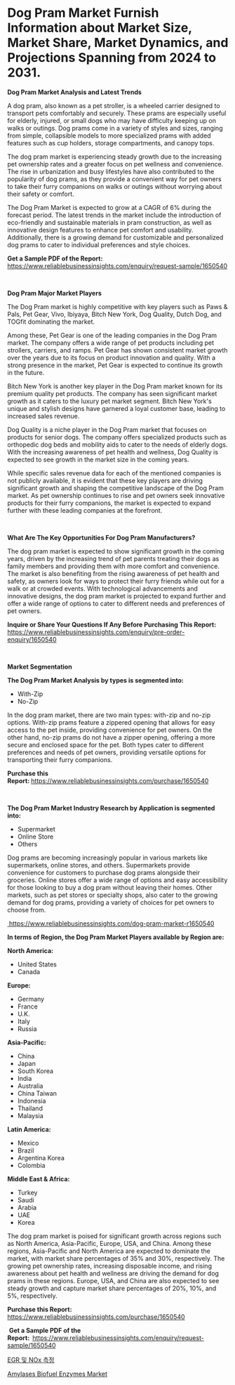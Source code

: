 <p><h1>Dog Pram Market Furnish Information about Market Size, Market Share, Market Dynamics, and Projections Spanning from 2024 to 2031.</h1></p><p><strong>Dog Pram Market Analysis and Latest Trends</strong></p>
<p><p>A dog pram, also known as a pet stroller, is a wheeled carrier designed to transport pets comfortably and securely. These prams are especially useful for elderly, injured, or small dogs who may have difficulty keeping up on walks or outings. Dog prams come in a variety of styles and sizes, ranging from simple, collapsible models to more specialized prams with added features such as cup holders, storage compartments, and canopy tops.</p><p>The dog pram market is experiencing steady growth due to the increasing pet ownership rates and a greater focus on pet wellness and convenience. The rise in urbanization and busy lifestyles have also contributed to the popularity of dog prams, as they provide a convenient way for pet owners to take their furry companions on walks or outings without worrying about their safety or comfort.</p><p>The Dog Pram Market is expected to grow at a CAGR of 6% during the forecast period. The latest trends in the market include the introduction of eco-friendly and sustainable materials in pram construction, as well as innovative design features to enhance pet comfort and usability. Additionally, there is a growing demand for customizable and personalized dog prams to cater to individual preferences and style choices.</p></p>
<p><strong>Get a Sample PDF of the Report:&nbsp;</strong> <a href="https://www.reliablebusinessinsights.com/enquiry/request-sample/1650540">https://www.reliablebusinessinsights.com/enquiry/request-sample/1650540</a></p>
<p>&nbsp;</p>
<p><strong>Dog Pram Major Market Players</strong></p>
<p><p>The Dog Pram market is highly competitive with key players such as Paws & Pals, Pet Gear, Vivo, Ibiyaya, Bitch New York, Dog Quality, Dutch Dog, and TOGfit dominating the market. </p><p>Among these, Pet Gear is one of the leading companies in the Dog Pram market. The company offers a wide range of pet products including pet strollers, carriers, and ramps. Pet Gear has shown consistent market growth over the years due to its focus on product innovation and quality. With a strong presence in the market, Pet Gear is expected to continue its growth in the future.</p><p>Bitch New York is another key player in the Dog Pram market known for its premium quality pet products. The company has seen significant market growth as it caters to the luxury pet market segment. Bitch New York's unique and stylish designs have garnered a loyal customer base, leading to increased sales revenue.</p><p>Dog Quality is a niche player in the Dog Pram market that focuses on products for senior dogs. The company offers specialized products such as orthopedic dog beds and mobility aids to cater to the needs of elderly dogs. With the increasing awareness of pet health and wellness, Dog Quality is expected to see growth in the market size in the coming years.</p><p>While specific sales revenue data for each of the mentioned companies is not publicly available, it is evident that these key players are driving significant growth and shaping the competitive landscape of the Dog Pram market. As pet ownership continues to rise and pet owners seek innovative products for their furry companions, the market is expected to expand further with these leading companies at the forefront.</p></p>
<p>&nbsp;</p>
<p><strong>What Are The Key Opportunities For Dog Pram Manufacturers?</strong></p>
<p><p>The dog pram market is expected to show significant growth in the coming years, driven by the increasing trend of pet parents treating their dogs as family members and providing them with more comfort and convenience. The market is also benefiting from the rising awareness of pet health and safety, as owners look for ways to protect their furry friends while out for a walk or at crowded events. With technological advancements and innovative designs, the dog pram market is projected to expand further and offer a wide range of options to cater to different needs and preferences of pet owners.</p></p>
<p><strong>Inquire or Share Your Questions If Any Before Purchasing This Report:</strong> <a href="https://www.reliablebusinessinsights.com/enquiry/pre-order-enquiry/1650540">https://www.reliablebusinessinsights.com/enquiry/pre-order-enquiry/1650540</a></p>
<p>&nbsp;</p>
<p><strong>Market Segmentation</strong></p>
<p><strong>The Dog Pram Market Analysis by types is segmented into:</strong></p>
<p><ul><li>With-Zip</li><li>No-Zip</li></ul></p>
<p><p>In the dog pram market, there are two main types: with-zip and no-zip options. With-zip prams feature a zippered opening that allows for easy access to the pet inside, providing convenience for pet owners. On the other hand, no-zip prams do not have a zipper opening, offering a more secure and enclosed space for the pet. Both types cater to different preferences and needs of pet owners, providing versatile options for transporting their furry companions.</p></p>
<p><strong>Purchase this Report:&nbsp;</strong><a href="https://www.reliablebusinessinsights.com/purchase/1650540">https://www.reliablebusinessinsights.com/purchase/1650540</a></p>
<p>&nbsp;</p>
<p><strong>The Dog Pram Market Industry Research by Application is segmented into:</strong></p>
<p><ul><li>Supermarket</li><li>Online Store</li><li>Others</li></ul></p>
<p><p>Dog prams are becoming increasingly popular in various markets like supermarkets, online stores, and others. Supermarkets provide convenience for customers to purchase dog prams alongside their groceries. Online stores offer a wide range of options and easy accessibility for those looking to buy a dog pram without leaving their homes. Other markets, such as pet stores or specialty shops, also cater to the growing demand for dog prams, providing a variety of choices for pet owners to choose from.</p></p>
<p><a href="https://www.reliablebusinessinsights.com/dog-pram-market-r1650540">&nbsp;https://www.reliablebusinessinsights.com/dog-pram-market-r1650540</a></p>
<p><strong>In terms of Region, the Dog Pram Market Players available by Region are:</strong></p>
<p>
    <p> <strong> North America: </strong>
        <ul>
            <li>United States</li>
            <li>Canada</li>
        </ul>
        </p> 
    <p> <strong> Europe: </strong>
        <ul>
            <li>Germany</li>
            <li>France</li>
            <li>U.K.</li>
            <li>Italy</li>
            <li>Russia</li>
        </ul>
        </p> 
    <p> <strong> Asia-Pacific: </strong>
        <ul>
            <li>China</li>
            <li>Japan</li>
            <li>South Korea</li>
            <li>India</li>
            <li>Australia</li>
            <li>China Taiwan</li>
            <li>Indonesia</li>
            <li>Thailand</li>
            <li>Malaysia</li>
        </ul>
        </p> 
    <p> <strong> Latin America: </strong>
        <ul>
            <li>Mexico</li>
            <li>Brazil</li>
            <li>Argentina Korea</li>
            <li>Colombia</li>
        </ul>
        </p> 
    <p> <strong> Middle East & Africa: </strong>
        <ul>
            <li>Turkey</li>
            <li>Saudi</li>
            <li>Arabia</li>
            <li>UAE</li>
            <li>Korea</li>
        </ul>
    </p>
    </p>
<p><p>The dog pram market is poised for significant growth across regions such as North America, Asia-Pacific, Europe, USA, and China. Among these regions, Asia-Pacific and North America are expected to dominate the market, with market share percentages of 35% and 30%, respectively. The growing pet ownership rates, increasing disposable income, and rising awareness about pet health and wellness are driving the demand for dog prams in these regions. Europe, USA, and China are also expected to see steady growth and capture market share percentages of 20%, 10%, and 5%, respectively.</p></p>
<p><strong>Purchase this Report: </strong><a href="https://www.reliablebusinessinsights.com/purchase/1650540">https://www.reliablebusinessinsights.com/purchase/1650540</a></p>
<p>&nbsp;<strong>Get a Sample PDF of the Report:&nbsp;&nbsp;</strong><a href="https://www.reliablebusinessinsights.com/enquiry/request-sample/1650540">https://www.reliablebusinessinsights.com/enquiry/request-sample/1650540</a></p>
<p><strong></strong></p>
<p><p><a href="https://github.com/bvubpqd5241630/Market-Research-Report-List-2/blob/main/6796328147331.md">EGR 및 NOx 측정</a></p><p><a href="https://github.com/irjbaube82/Market-Research-Report-List-1/blob/main/amylases-biofuel-enzymes-market.md">Amylases Biofuel Enzymes Market</a></p></p>